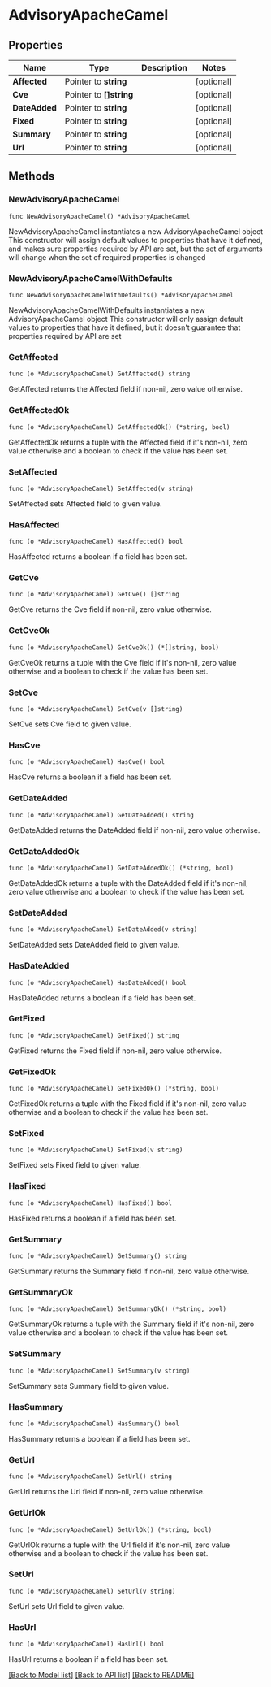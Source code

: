 # AdvisoryApacheCamel

## Properties

Name | Type | Description | Notes
------------ | ------------- | ------------- | -------------
**Affected** | Pointer to **string** |  | [optional] 
**Cve** | Pointer to **[]string** |  | [optional] 
**DateAdded** | Pointer to **string** |  | [optional] 
**Fixed** | Pointer to **string** |  | [optional] 
**Summary** | Pointer to **string** |  | [optional] 
**Url** | Pointer to **string** |  | [optional] 

## Methods

### NewAdvisoryApacheCamel

`func NewAdvisoryApacheCamel() *AdvisoryApacheCamel`

NewAdvisoryApacheCamel instantiates a new AdvisoryApacheCamel object
This constructor will assign default values to properties that have it defined,
and makes sure properties required by API are set, but the set of arguments
will change when the set of required properties is changed

### NewAdvisoryApacheCamelWithDefaults

`func NewAdvisoryApacheCamelWithDefaults() *AdvisoryApacheCamel`

NewAdvisoryApacheCamelWithDefaults instantiates a new AdvisoryApacheCamel object
This constructor will only assign default values to properties that have it defined,
but it doesn't guarantee that properties required by API are set

### GetAffected

`func (o *AdvisoryApacheCamel) GetAffected() string`

GetAffected returns the Affected field if non-nil, zero value otherwise.

### GetAffectedOk

`func (o *AdvisoryApacheCamel) GetAffectedOk() (*string, bool)`

GetAffectedOk returns a tuple with the Affected field if it's non-nil, zero value otherwise
and a boolean to check if the value has been set.

### SetAffected

`func (o *AdvisoryApacheCamel) SetAffected(v string)`

SetAffected sets Affected field to given value.

### HasAffected

`func (o *AdvisoryApacheCamel) HasAffected() bool`

HasAffected returns a boolean if a field has been set.

### GetCve

`func (o *AdvisoryApacheCamel) GetCve() []string`

GetCve returns the Cve field if non-nil, zero value otherwise.

### GetCveOk

`func (o *AdvisoryApacheCamel) GetCveOk() (*[]string, bool)`

GetCveOk returns a tuple with the Cve field if it's non-nil, zero value otherwise
and a boolean to check if the value has been set.

### SetCve

`func (o *AdvisoryApacheCamel) SetCve(v []string)`

SetCve sets Cve field to given value.

### HasCve

`func (o *AdvisoryApacheCamel) HasCve() bool`

HasCve returns a boolean if a field has been set.

### GetDateAdded

`func (o *AdvisoryApacheCamel) GetDateAdded() string`

GetDateAdded returns the DateAdded field if non-nil, zero value otherwise.

### GetDateAddedOk

`func (o *AdvisoryApacheCamel) GetDateAddedOk() (*string, bool)`

GetDateAddedOk returns a tuple with the DateAdded field if it's non-nil, zero value otherwise
and a boolean to check if the value has been set.

### SetDateAdded

`func (o *AdvisoryApacheCamel) SetDateAdded(v string)`

SetDateAdded sets DateAdded field to given value.

### HasDateAdded

`func (o *AdvisoryApacheCamel) HasDateAdded() bool`

HasDateAdded returns a boolean if a field has been set.

### GetFixed

`func (o *AdvisoryApacheCamel) GetFixed() string`

GetFixed returns the Fixed field if non-nil, zero value otherwise.

### GetFixedOk

`func (o *AdvisoryApacheCamel) GetFixedOk() (*string, bool)`

GetFixedOk returns a tuple with the Fixed field if it's non-nil, zero value otherwise
and a boolean to check if the value has been set.

### SetFixed

`func (o *AdvisoryApacheCamel) SetFixed(v string)`

SetFixed sets Fixed field to given value.

### HasFixed

`func (o *AdvisoryApacheCamel) HasFixed() bool`

HasFixed returns a boolean if a field has been set.

### GetSummary

`func (o *AdvisoryApacheCamel) GetSummary() string`

GetSummary returns the Summary field if non-nil, zero value otherwise.

### GetSummaryOk

`func (o *AdvisoryApacheCamel) GetSummaryOk() (*string, bool)`

GetSummaryOk returns a tuple with the Summary field if it's non-nil, zero value otherwise
and a boolean to check if the value has been set.

### SetSummary

`func (o *AdvisoryApacheCamel) SetSummary(v string)`

SetSummary sets Summary field to given value.

### HasSummary

`func (o *AdvisoryApacheCamel) HasSummary() bool`

HasSummary returns a boolean if a field has been set.

### GetUrl

`func (o *AdvisoryApacheCamel) GetUrl() string`

GetUrl returns the Url field if non-nil, zero value otherwise.

### GetUrlOk

`func (o *AdvisoryApacheCamel) GetUrlOk() (*string, bool)`

GetUrlOk returns a tuple with the Url field if it's non-nil, zero value otherwise
and a boolean to check if the value has been set.

### SetUrl

`func (o *AdvisoryApacheCamel) SetUrl(v string)`

SetUrl sets Url field to given value.

### HasUrl

`func (o *AdvisoryApacheCamel) HasUrl() bool`

HasUrl returns a boolean if a field has been set.


[[Back to Model list]](../README.md#documentation-for-models) [[Back to API list]](../README.md#documentation-for-api-endpoints) [[Back to README]](../README.md)



